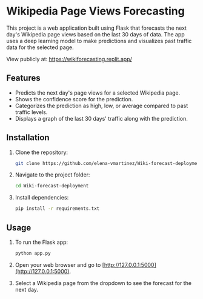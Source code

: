# Wikipedia Page Views Forecasting
This project is a web application built using Flask that forecasts the next day's Wikipedia page views based on the last 30 days of data. The app uses a deep learning model to make predictions and visualizes past traffic data for the selected page.

View publicly at: https://wikiforecasting.replit.app/

## Features
- Predicts the next day's page views for a selected Wikipedia page.
- Shows the confidence score for the prediction.
- Categorizes the prediction as high, low, or average compared to past traffic levels.
- Displays a graph of the last 30 days' traffic along with the prediction.

## Installation
1. Clone the repository:
    ```bash
    git clone https://github.com/elena-vmartinez/Wiki-forecast-deployment.git
    ```

2. Navigate to the project folder:
    ```bash
    cd Wiki-forecast-deployment
    ```

3. Install dependencies:
    ```bash
    pip install -r requirements.txt
    ```

## Usage
1. To run the Flask app:
    ```bash
    python app.py
    ```

2. Open your web browser and go to [http://127.0.0.1:5000](http://127.0.0.1:5000).
3. Select a Wikipedia page from the dropdown to see the forecast for the next day.
